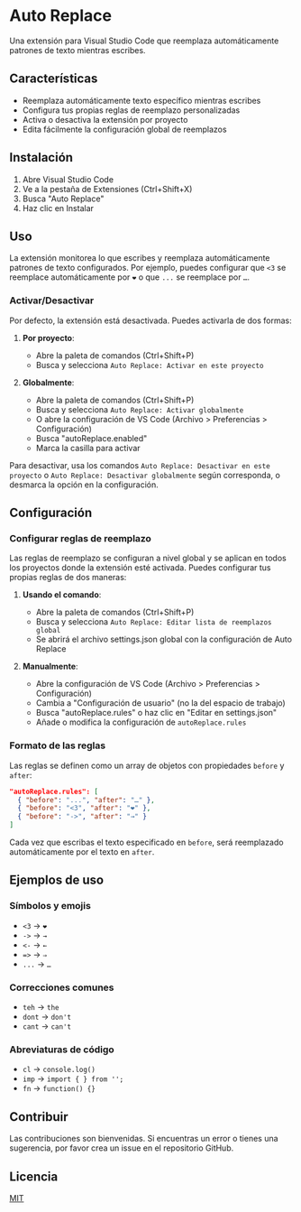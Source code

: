 # Auto Replace

Una extensión para Visual Studio Code que reemplaza automáticamente patrones de texto mientras escribes.

## Características

- Reemplaza automáticamente texto específico mientras escribes
- Configura tus propias reglas de reemplazo personalizadas
- Activa o desactiva la extensión por proyecto
- Edita fácilmente la configuración global de reemplazos

## Instalación

1. Abre Visual Studio Code
2. Ve a la pestaña de Extensiones (Ctrl+Shift+X)
3. Busca "Auto Replace"
4. Haz clic en Instalar

## Uso

La extensión monitorea lo que escribes y reemplaza automáticamente patrones de texto configurados. Por ejemplo, puedes configurar que `<3` se reemplace automáticamente por `❤️` o que `...` se reemplace por `…`.

### Activar/Desactivar

Por defecto, la extensión está desactivada. Puedes activarla de dos formas:

1. **Por proyecto**:
   - Abre la paleta de comandos (Ctrl+Shift+P)
   - Busca y selecciona `Auto Replace: Activar en este proyecto`

2. **Globalmente**:
   - Abre la paleta de comandos (Ctrl+Shift+P)
   - Busca y selecciona `Auto Replace: Activar globalmente`
   - O abre la configuración de VS Code (Archivo > Preferencias > Configuración)
   - Busca "autoReplace.enabled"
   - Marca la casilla para activar

Para desactivar, usa los comandos `Auto Replace: Desactivar en este proyecto` o `Auto Replace: Desactivar globalmente` según corresponda, o desmarca la opción en la configuración.

## Configuración

### Configurar reglas de reemplazo

Las reglas de reemplazo se configuran a nivel global y se aplican en todos los proyectos donde la extensión esté activada. Puedes configurar tus propias reglas de dos maneras:

1. **Usando el comando**:
   - Abre la paleta de comandos (Ctrl+Shift+P)
   - Busca y selecciona `Auto Replace: Editar lista de reemplazos global`
   - Se abrirá el archivo settings.json global con la configuración de Auto Replace

2. **Manualmente**:
   - Abre la configuración de VS Code (Archivo > Preferencias > Configuración)
   - Cambia a "Configuración de usuario" (no la del espacio de trabajo)
   - Busca "autoReplace.rules" o haz clic en "Editar en settings.json"
   - Añade o modifica la configuración de `autoReplace.rules`

### Formato de las reglas

Las reglas se definen como un array de objetos con propiedades `before` y `after`:

```json
"autoReplace.rules": [
  { "before": "...", "after": "…" },
  { "before": "<3", "after": "❤️" },
  { "before": "->", "after": "→" }
]
```

Cada vez que escribas el texto especificado en `before`, será reemplazado automáticamente por el texto en `after`.

## Ejemplos de uso

### Símbolos y emojis

- `<3` → `❤️`
- `->` → `→`
- `<-` → `←`
- `=>` → `⇒`
- `...` → `…`

### Correcciones comunes

- `teh` → `the`
- `dont` → `don't`
- `cant` → `can't`

### Abreviaturas de código

- `cl` → `console.log()`
- `imp` → `import { } from '';`
- `fn` → `function() {}`

## Contribuir

Las contribuciones son bienvenidas. Si encuentras un error o tienes una sugerencia, por favor crea un issue en el repositorio GitHub.

## Licencia

[MIT](LICENSE.md)
